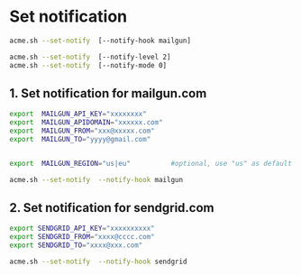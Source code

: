 # Set notification


```sh
acme.sh --set-notify  [--notify-hook mailgun]

acme.sh --set-notify  [--notify-level 2]
acme.sh --set-notify  [--notify-mode 0]
```


## 1. Set notification for mailgun.com

```sh
export  MAILGUN_API_KEY="xxxxxxxx"
export  MAILGUN_APIDOMAIN="xxxxxx.com" 
export  MAILGUN_FROM="xxx@xxxxx.com"
export  MAILGUN_TO="yyyy@gmail.com"


export  MAILGUN_REGION="us|eu"          #optional, use "us" as default

acme.sh --set-notify  --notify-hook mailgun
```


## 2. Set notification for sendgrid.com

```sh
export SENDGRID_API_KEY="xxxxxxxxxx"
export SENDGRID_FROM="xxxx@cccc.com"
export SENDGRID_TO="xxxx@xxx.com"

acme.sh --set-notify  --notify-hook sendgrid
```


